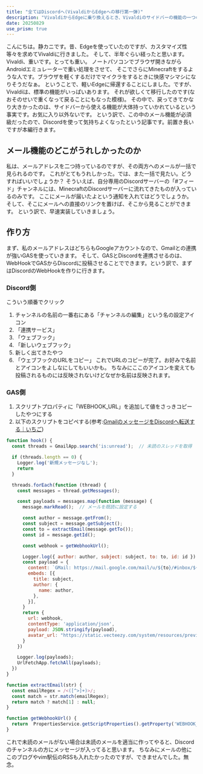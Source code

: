 ```yaml
---
title: "全てはDiscordへ(VivaldiからEdgeへの移行第一弾)"
description: "VivaldiからEdgeに乗り換えるとき、Vivaldiのサイドバーの機能の一つのメール機能をDiscordとGmailを組み合わせてやったろうという記事です。"
date: 20250829
use_prism: true
---
```

こんにちは。静カニです。昔、Edgeを使っていたのですが、カスタマイズ性等々を求めてVivaldiに行きました。
そして、半年ぐらい経ったと思います。Vivaldi、重いです。とっても重い。
ノートパソコンでブラウザ開きながらAndroidエミュレーターで重い処理をさせて、
そこでさらにMinecraftをするような人です。ブラウザを軽くするだけでマイクラをするときに快感マシマシになりそうだなぁ。
ということで、軽いEdgeに帰還することにしました。ですが、Vivaldiは、標準の機能がいっぱいあります。
それが欲しくて移行したのです(なおそのせいで重くなって戻ることにもなった模様)。
その中で、戻ってきてかなり大きかったのは、サイドバーから使える機能が大体持っていかれているという事実です。お気に入り以外ないです。
という訳で、この中のメール機能が必須級だったので、Discordを使って気持ちよくなったという記事です。前置き長いですが本編行きます。
## メール機能のどこがうれしかったのか
私は、メールアドレスを二つ持っているのですが、その両方へのメールが一括で見られるのです。
これがとてもうれしかった。では、また一括で見たい。どうすればいいでしょうか？
そういえば、自分専用のDiscordサーバーの「#フィード」チャンネルには、MinecraftのDiscordサーバーに流れてきたものが入っているのみです。
ここにメールが届いたよという通知を入れてはどうでしょうか。そして、そこにメールへの直接のリンクを置けば、そこから見ることができます。
という訳で、早速実装していきましょう。
## 作り方
まず、私のメールアドレスはどちらもGoogleアカウントなので、Gmailとの連携が強いGASを使っていきます。
そして、GASとDiscordを連携させるのは、WebHookでGASからDiscordに投稿させることでできます。という訳で、まずはDiscordのWebHookを作りに行きます。
### Discord側
こういう順番でクリック


1. チャンネルの名前の一番右にある「チャンネルの編集」という名の設定アイコン
1. 「連携サービス」
1. 「ウェブフック」
1. 「新しいウェブフック」
1. 新しく出てきたやつ
1. 「ウェブフックのURLをコピー」
これでURLのコピーが完了。お好みで名前とアイコンをよしなにしてもいいかも。
ちなみにここのアイコンを変えても投稿されるものには反映されないけどなぜか名前は反映されます。
### GAS側


1. スクリプトプロパティに「WEBHOOK_URL」を追加して値をさっきコピーしたやつにする
1. 以下のスクリプトをコピペする(参考:[GmailのメッセージをDiscordへ転送する｜いちご](https://note.com/lispict/n/n674157c0ebb8))
```javascript
function hook() {
  const threads = GmailApp.search('is:unread');  // 未読のスレッドを取得

  if (threads.length == 0) {
    Logger.log('新規メッセージなし');
    return
  }

  threads.forEach(function (thread) {
    const messages = thread.getMessages();

    const payloads = messages.map(function (message) {
      message.markRead();  // メールを既読に設定する

      const author = message.getFrom();
      const subject = message.getSubject();
      const to = extractEmail(message.getTo());
      const id = message.getId();

      const webhook = getWebhookUrl();

      Logger.log({ author: author, subject: subject, to: to, id: id })
      const payload = {
        content: `GMail: https://mail.google.com/mail/u/${to}/#inbox/${id}`,
        embeds: [{
          title: subject,
          author: {
            name: author,
          },
        }],
      }
      return {
        url: webhook,
        contentType: 'application/json',
        payload: JSON.stringify(payload),
        avatar_url: "https://static.vecteezy.com/system/resources/previews/002/557/425/original/google-mail-icon-logo-isolated-on-transparent-background-free-vector.jpg"
      }
    })

    Logger.log(payloads);
    UrlFetchApp.fetchAll(payloads);
  })
}

function extractEmail(str) {
  const emailRegex = /<([^>]+)>/;
  const match = str.match(emailRegex);
  return match ? match[1] : null;
}

function getWebhookUrl() {
  return  PropertiesService.getScriptProperties().getProperty('WEBHOOK_URL');
}
```
これで未読のメールがない場合は未読のメールを適当に作ってやると、Discordのチャンネルの方にメッセージが入ってると思います。
ちなみにメールの他にこのブログやvim駅伝のRSSも入れたかったのですが、できませんでした。無念。
